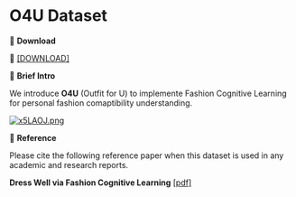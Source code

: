 # O4U Dataset


🖤 **Download**

🍒 [[DOWNLOAD]](https://polyuit-my.sharepoint.com/:u:/g/personal/xingxzou_polyu_edu_hk/ESr8kjx7X41HikFcrk3BxW4BaI5m9AWsWEfcCvDWnRoEUA?e=CrcgyI)

🖤 **Brief Intro**

We introduce **O4U** (Outfit for U) to implemente Fashion Cognitive Learning for personal fashion comaptibility understanding.

[![x5LAOJ.png](https://s1.ax1x.com/2022/10/29/x5LAOJ.png)](https://imgse.com/i/x5LAOJ)


🖤 **Reference**

Please cite the following reference paper when this dataset is used in any academic and research reports.

**Dress Well via Fashion Cognitive Learning** [[pdf]]()

```bib

```

